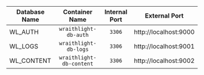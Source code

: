 | Database Name     | Container Name            | Internal Port | External Port         |
| ---               | :-:                       | :-:           | :-:                   |
| WL_AUTH           | `wraithlight-db-auth`     | `3306`        | http://localhost:9000 |
| WL_LOGS           | `wraithlight-db-logs`     | `3306`        | http://localhost:9001 |
| WL_CONTENT        | `wraithlight-db-content`  | `3306`        | http://localhost:9002 |
